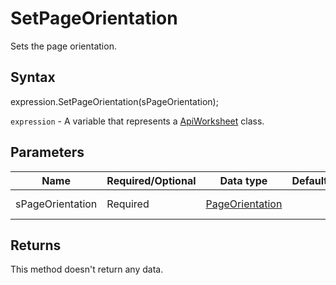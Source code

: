 # SetPageOrientation

Sets the page orientation.

## Syntax

expression.SetPageOrientation(sPageOrientation);

`expression` - A variable that represents a [ApiWorksheet](../ApiWorksheet.md) class.

## Parameters

| **Name** | **Required/Optional** | **Data type** | **Default** | **Description** |
| ------------- | ------------- | ------------- | ------------- | ------------- |
| sPageOrientation | Required | [PageOrientation](../../Enumeration/PageOrientation.md) |  | The page orientation type.* @see office-js-api/Examples/{Editor}/ApiWorksheet/Methods/SetPageOrientation.js |

## Returns

This method doesn't return any data.